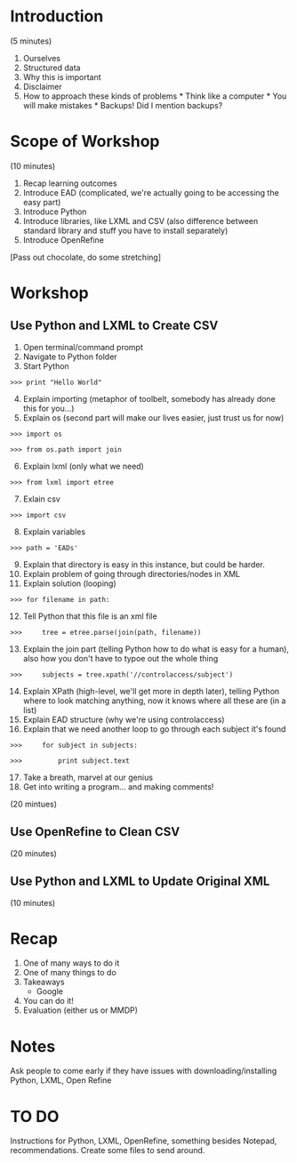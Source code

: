 Introduction
============

(5 minutes)

  1. Ourselves
  2. Structured data
  3. Why this is important
  4. Disclaimer
  5. How to approach these kinds of problems
    * Think like a computer
    * You will make mistakes
    * Backups! Did I mention backups?
  
Scope of Workshop 
=================

(10 minutes)

  1. Recap learning outcomes
  2. Introduce EAD (complicated, we're actually going to be accessing the easy part)
  3. Introduce Python
  4. Introduce libraries, like LXML and CSV (also difference between standard library and stuff you have to install separately)
  5. Introduce OpenRefine
  
[Pass out chocolate, do some stretching]

Workshop
========

Use Python and LXML to Create CSV
---------------------------------

  1. Open terminal/command prompt
  2. Navigate to Python folder
  3. Start Python
  
<pre><code>>>> print "Hello World"</code></pre>
  
  4. Explain importing (metaphor of toolbelt, somebody has already done this for you...)
  5. Explain os (second part will make our lives easier, just trust us for now)

<pre><code>>>> import os</code></pre>
<pre><code>>>> from os.path import join</code></pre>

  6. Explain lxml (only what we need)

<pre><code>>>> from lxml import etree</code></pre>

  7. Exlain csv

<pre><code>>>> import csv</code></pre>
  
  8. Explain variables

<pre><code>>>> path = 'EADs'</code></pre>

  9. Explain that directory is easy in this instance, but could be harder.
  10. Explain problem of going through directories/nodes in XML
  11. Explain solution (looping)
  
<pre><code>>>> for filename in path:</code></pre>

  12. Tell Python that this file is an xml file
  
<pre><code>>>>     tree = etree.parse(join(path, filename))</code></pre>
 
  13. Explain the join part (telling Python how to do what is easy for a human), also how you don't have to typoe out the whole thing
  
<pre><code>>>>     subjects = tree.xpath('//controlaccess/subject')</code></pre>
 
  14. Explain XPath (high-level, we'll get more in depth later), telling Python where to look matching anything, now it knows where all these are (in a list)
  15. Explain EAD structure (why we're using controlaccess)
  16. Explain that we need another loop to go through each subject it's found

<pre><code>>>>     for subject in subjects:</code></pre>
<pre><code>>>>         print subject.text</code></pre>
  
  17. Take a breath, marvel at our genius
  18. Get into writing a program... and making comments!

(20 mintues)

Use OpenRefine to Clean CSV
---------------------------

(20 minutes)

Use Python and LXML to Update Original XML
------------------------------------------

(10 minutes)

Recap
=====

  1. One of many ways to do it
  2. One of many things to do
  3. Takeaways
     * Google
  4. You can do it!
  5. Evaluation (either us or MMDP)
  
Notes
=====

Ask people to come early if they have issues with downloading/installing Python, LXML, Open Refine

TO DO
=====
Instructions for Python, LXML, OpenRefine, something besides Notepad, recommendations.
Create some files to send around.
